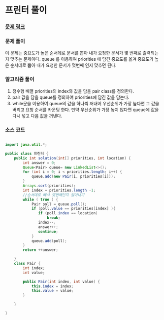 # 프린터 풀이

### [문제 링크](https://school.programmers.co.kr/learn/courses/30/lessons/42587)

### 문제 풀이
이 문제는 중요도가 높은 순서데로 문서를 뽑아 내가 요청한 문서가 몇 번째로 출력되는지 맞추는 문제이다. queue 를 이용하여
priorities 에 담긴 중요도를 옮겨 중요도가 높은 순서데로 뽑아 내가 요청한 문서가 몇번째 인지 맞추면 된다.

### 알고리즘 풀이
1. 정수형 배열 priorities의 index와 값을 담을 pair class를 정의한다. 
2. pair 값을 담을 queue를 정의하여 priorities에 담긴 값을 담는다. 
3. while문을 이용하여 queue의 값을 하나씩 꺼내어 우선순위가 가장 높다면 그 값을 버리고 요청 순서를 카운팅 한다.
    만약 우선순위가 가장 높지 않다면 queue에 값을 다시 넣고 다음 값을 꺼낸다.

### 소스 코드

```java

import java.util.*;

public class 프린터 {
    public int solution(int[] priorities, int location) {
        int answer = 0;
        Queue<Pair> queue= new LinkedList<>();
        for (int i = 0; i < priorities.length; i++) {
            queue.add(new Pair(i, priorities[i]));
        }
        Arrays.sort(priorities);
        int index = priorities.length -1;
        //순서데로 뺴서 몇번째인지 알아내기
        while ( true ) {
            Pair poll = queue.poll();
            if (poll.value == priorities[index] ){
               if (poll.index == location)
                   break;
               index--;
               answer++;
               continue;
            }
            queue.add(poll);
        }
        return ++answer;

    }
    class Pair {
        int index;
        int value;

        public Pair(int index, int value) {
            this.index = index;
            this.value = value;
        }

    }

}

```